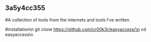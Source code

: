 ## 3a5y4cc355
#A collection of tools from the internets and tools I've written.


#installation\n
git clone https://github.com/cr00k3r/easyaccess/\n
cd easyaccess\n
